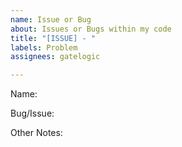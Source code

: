 ```yaml
---
name: Issue or Bug
about: Issues or Bugs within my code
title: "[ISSUE] - "
labels: Problem
assignees: gatelogic

---
```


Name:

Bug/Issue:

Other Notes:
